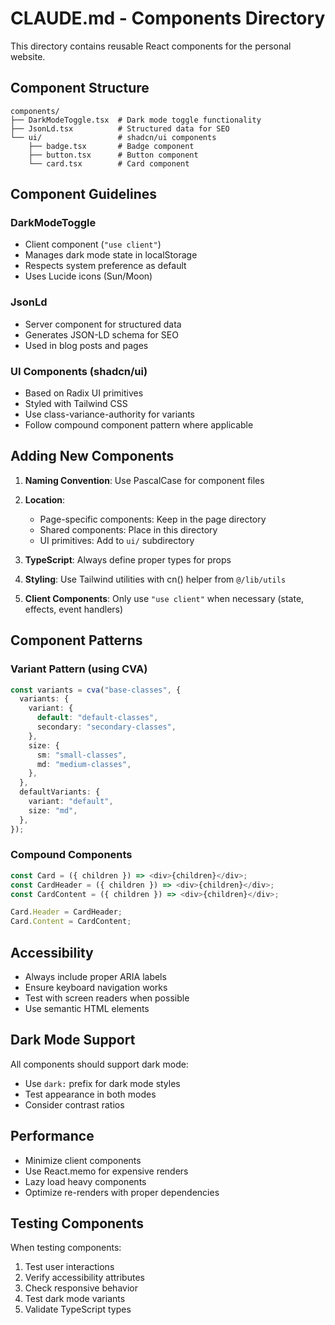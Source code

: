 # CLAUDE.md - Components Directory

This directory contains reusable React components for the personal website.

## Component Structure

```
components/
├── DarkModeToggle.tsx  # Dark mode toggle functionality
├── JsonLd.tsx          # Structured data for SEO
└── ui/                 # shadcn/ui components
    ├── badge.tsx       # Badge component
    ├── button.tsx      # Button component
    └── card.tsx        # Card component
```

## Component Guidelines

### DarkModeToggle
- Client component (`"use client"`)
- Manages dark mode state in localStorage
- Respects system preference as default
- Uses Lucide icons (Sun/Moon)

### JsonLd
- Server component for structured data
- Generates JSON-LD schema for SEO
- Used in blog posts and pages

### UI Components (shadcn/ui)
- Based on Radix UI primitives
- Styled with Tailwind CSS
- Use class-variance-authority for variants
- Follow compound component pattern where applicable

## Adding New Components

1. **Naming Convention**: Use PascalCase for component files
2. **Location**: 
   - Page-specific components: Keep in the page directory
   - Shared components: Place in this directory
   - UI primitives: Add to `ui/` subdirectory

3. **TypeScript**: Always define proper types for props
4. **Styling**: Use Tailwind utilities with cn() helper from `@/lib/utils`
5. **Client Components**: Only use `"use client"` when necessary (state, effects, event handlers)

## Component Patterns

### Variant Pattern (using CVA)
```typescript
const variants = cva("base-classes", {
  variants: {
    variant: {
      default: "default-classes",
      secondary: "secondary-classes",
    },
    size: {
      sm: "small-classes",
      md: "medium-classes",
    },
  },
  defaultVariants: {
    variant: "default",
    size: "md",
  },
});
```

### Compound Components
```typescript
const Card = ({ children }) => <div>{children}</div>;
const CardHeader = ({ children }) => <div>{children}</div>;
const CardContent = ({ children }) => <div>{children}</div>;

Card.Header = CardHeader;
Card.Content = CardContent;
```

## Accessibility

- Always include proper ARIA labels
- Ensure keyboard navigation works
- Test with screen readers when possible
- Use semantic HTML elements

## Dark Mode Support

All components should support dark mode:
- Use `dark:` prefix for dark mode styles
- Test appearance in both modes
- Consider contrast ratios

## Performance

- Minimize client components
- Use React.memo for expensive renders
- Lazy load heavy components
- Optimize re-renders with proper dependencies

## Testing Components

When testing components:
1. Test user interactions
2. Verify accessibility attributes
3. Check responsive behavior
4. Test dark mode variants
5. Validate TypeScript types